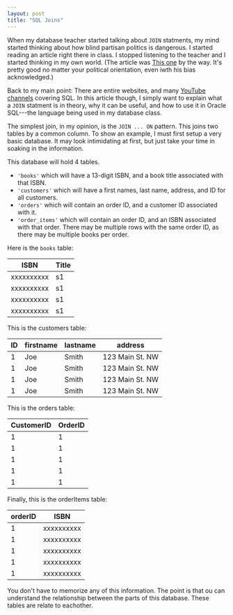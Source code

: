 ```yaml
---
layout: post
title: "SQL Joins"
---
```


When my database teacher started talking about `JOIN` statments, my mind started thinking about how blind partisan politics is dangerous. I started reading an article right there in class. I stopped listening to the teacher and I started thinking in my own world. (The article was [This one](https://colinmcmahonauthor.com/2016/11/02/how-not-to-be-partisan/) by the way. It's pretty good no matter your political orientation, even iwth his bias acknowledged.)

Back to my main point: There are entire websites, and many [YouTube channels](https://TODO) covering SQL. In this article though, I simply want to explain what a `JOIN` statment is in theory, why it can be useful, and how to use it in Oracle SQL---the language being used in my database class.

The simplest join, in my opinion, is the `JOIN ... ON` pattern. This joins two tables by a common column. To show an example, I must first setup a very basic database. It may look intimidating at first, but just take your time in soaking in the information.

This database will hold 4 tables. 
* `'books'` which will have a 13-digit ISBN, and a book title associated with that ISBN.
* `'customers'` which will have a first names, last name, address, and ID for all customers.
* `'orders'` which will contain an order ID, and a customer ID associated with it.
* `'order_items'` which will contain an order ID, and an ISBN associated with that order. There may be multiple rows with the same order ID, as there may be multiple books per order.

Here is the `books` table:

ISBN | Title
--- |  ---
xxxxxxxxxx | s1
xxxxxxxxxx | s1
xxxxxxxxxx | s1
xxxxxxxxxx | s1

This is the customers table:

ID | firstname | lastname | address
--- | --- | --- | ---
1 | Joe | Smith | 123 Main St. NW
1 | Joe | Smith | 123 Main St. NW
1 | Joe | Smith | 123 Main St. NW
1 | Joe | Smith | 123 Main St. NW

This is the orders table:

CustomerID | OrderID
--- | ---
1 | 1
1 | 1
1 | 1
1 | 1
1 | 1

Finally, this is the orderItems table:

orderID | ISBN
--- | ---
1 | xxxxxxxxxx
1 | xxxxxxxxxx
1 | xxxxxxxxxx
1 | xxxxxxxxxx
1 | xxxxxxxxxx

You don't have to memorize any of this information. The point is that ou can understand the relationship between the parts of this database. These tables are relate to eachother.


